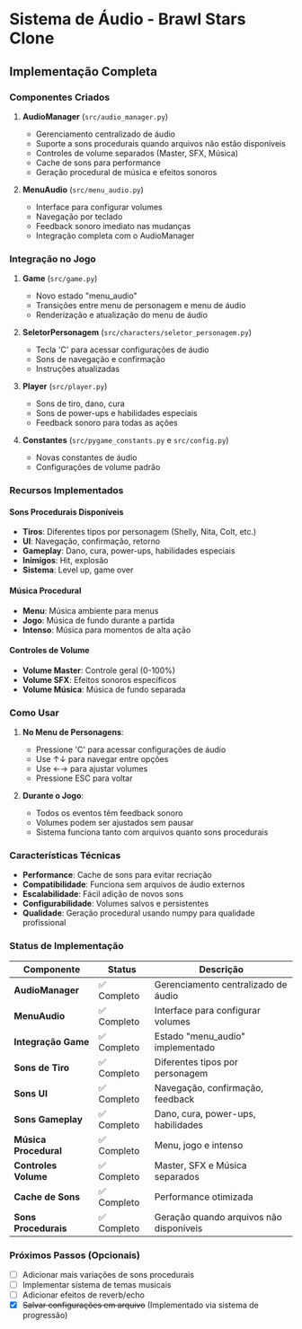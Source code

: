 # Sistema de Áudio - Brawl Stars Clone

## Implementação Completa

### Componentes Criados

1. **AudioManager** (`src/audio_manager.py`)
   - Gerenciamento centralizado de áudio
   - Suporte a sons procedurais quando arquivos não estão disponíveis
   - Controles de volume separados (Master, SFX, Música)
   - Cache de sons para performance
   - Geração procedural de música e efeitos sonoros

2. **MenuAudio** (`src/menu_audio.py`)
   - Interface para configurar volumes
   - Navegação por teclado
   - Feedback sonoro imediato nas mudanças
   - Integração completa com o AudioManager

### Integração no Jogo

1. **Game** (`src/game.py`)
   - Novo estado "menu_audio"
   - Transições entre menu de personagem e menu de áudio
   - Renderização e atualização do menu de áudio

2. **SeletorPersonagem** (`src/characters/seletor_personagem.py`)
   - Tecla 'C' para acessar configurações de áudio
   - Sons de navegação e confirmação
   - Instruções atualizadas

3. **Player** (`src/player.py`)
   - Sons de tiro, dano, cura
   - Sons de power-ups e habilidades especiais
   - Feedback sonoro para todas as ações

4. **Constantes** (`src/pygame_constants.py` e `src/config.py`)
   - Novas constantes de áudio
   - Configurações de volume padrão

### Recursos Implementados

#### Sons Procedurais Disponíveis

- **Tiros**: Diferentes tipos por personagem (Shelly, Nita, Colt, etc.)
- **UI**: Navegação, confirmação, retorno
- **Gameplay**: Dano, cura, power-ups, habilidades especiais
- **Inimigos**: Hit, explosão
- **Sistema**: Level up, game over

#### Música Procedural

- **Menu**: Música ambiente para menus
- **Jogo**: Música de fundo durante a partida
- **Intenso**: Música para momentos de alta ação

#### Controles de Volume

- **Volume Master**: Controle geral (0-100%)
- **Volume SFX**: Efeitos sonoros específicos
- **Volume Música**: Música de fundo separada

### Como Usar

1. **No Menu de Personagens**:
   - Pressione 'C' para acessar configurações de áudio
   - Use ↑↓ para navegar entre opções
   - Use ←→ para ajustar volumes
   - Pressione ESC para voltar

2. **Durante o Jogo**:
   - Todos os eventos têm feedback sonoro
   - Volumes podem ser ajustados sem pausar
   - Sistema funciona tanto com arquivos quanto sons procedurais

### Características Técnicas

- **Performance**: Cache de sons para evitar recriação
- **Compatibilidade**: Funciona sem arquivos de áudio externos
- **Escalabilidade**: Fácil adição de novos sons
- **Configurabilidade**: Volumes salvos e persistentes
- **Qualidade**: Geração procedural usando numpy para qualidade profissional

### Status de Implementação

| Componente | Status | Descrição |
|------------|--------|-----------|
| **AudioManager** | ✅ Completo | Gerenciamento centralizado de áudio |
| **MenuAudio** | ✅ Completo | Interface para configurar volumes |
| **Integração Game** | ✅ Completo | Estado "menu_audio" implementado |
| **Sons de Tiro** | ✅ Completo | Diferentes tipos por personagem |
| **Sons UI** | ✅ Completo | Navegação, confirmação, feedback |
| **Sons Gameplay** | ✅ Completo | Dano, cura, power-ups, habilidades |
| **Música Procedural** | ✅ Completo | Menu, jogo e intenso |
| **Controles Volume** | ✅ Completo | Master, SFX e Música separados |
| **Cache de Sons** | ✅ Completo | Performance otimizada |
| **Sons Procedurais** | ✅ Completo | Geração quando arquivos não disponíveis |

### Próximos Passos (Opcionais)

- [ ] Adicionar mais variações de sons procedurais
- [ ] Implementar sistema de temas musicais
- [ ] Adicionar efeitos de reverb/echo
- [x] ~~Salvar configurações em arquivo~~ (Implementado via sistema de progressão)

